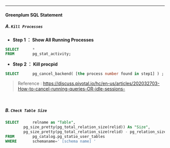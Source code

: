------
####  Greenplum SQL Statement
##### A. `Kill Processes`
- <b>Step 1 ： Show All Running Processes</b>

```SQL
SELECT		*
FROM 		pg_stat_activity;
```
- <b>Step 2 ： Kill procpid </b>

```SQL
SELECT		pg_cancel_backend( [the process number found in step1] ) ;
```
> Reference : https://discuss.pivotal.io/hc/en-us/articles/202032703-How-to-cancel-running-queries-OR-idle-sessions-

<br>

##### B. `Check Table Size`

```SQL
SELECT		relname as "Table",
		pg_size_pretty(pg_total_relation_size(relid)) As "Size",
		pg_size_pretty(pg_total_relation_size(relid) - pg_relation_size(relid)) as "External Size"
FROM 		pg_catalog.pg_statio_user_tables 
WHERE		schemaname=' [schema name] '
```
